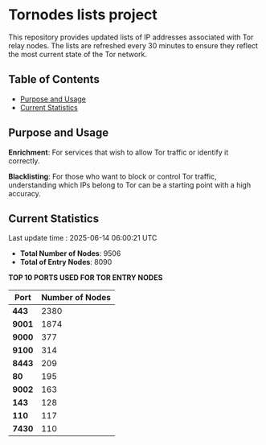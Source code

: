 # Tornodes lists project

This repository provides updated lists of IP addresses associated with Tor relay nodes. The lists are refreshed every 30 minutes to ensure they reflect the most current state of the Tor network.

## Table of Contents

- [Purpose and Usage](#purpose-and-usage)
- [Current Statistics](#current-statistics)


## Purpose and Usage

**Enrichment**: For services that wish to allow Tor traffic or identify it correctly.

**Blacklisting**: For those who want to block or control Tor traffic, understanding which IPs belong to Tor can be a starting point with a high accuracy.

## Current Statistics

Last update time : 2025-06-14 06:00:21 UTC

- **Total Number of Nodes**: 9506
- **Total of Entry Nodes**: 8090

**TOP 10 PORTS USED FOR TOR ENTRY NODES**

| **Port** | **Number of Nodes** |
|------|-----------------|
| **443**   | 2380  |
| **9001**   | 1874  |
| **9000**   | 377  |
| **9100**   | 314  |
| **8443**   | 209  |
| **80**   | 195  |
| **9002**   | 163  |
| **143**   | 128  |
| **110**   | 117  |
| **7430**   | 110  |

